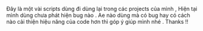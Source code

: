 Đây là một vài scripts dùng đi dùng lại trong các projects của mình , Hiện tại mình dùng chưa phát hiện bug nào . Ae nào dùng mà có bug hay có cách nào cải thiện hiệu năng của code hơn thì góp ý giúp mình nhé . Thanks !!
